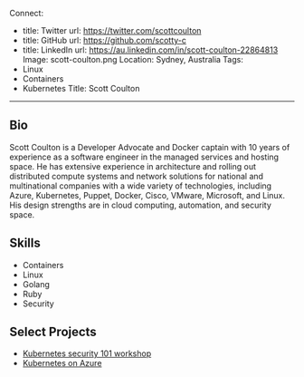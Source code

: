 Connect:
  - title: Twitter
    url: https://twitter.com/scottcoulton
  - title: GitHub
    url: https://github.com/scotty-c
  - title: LinkedIn
    url: https://au.linkedin.com/in/scott-coulton-22864813
Image: scott-coulton.png
Location: Sydney, Australia
Tags:
  - Linux
  - Containers
  - Kubernetes
Title: Scott Coulton
---
## Bio

Scott Coulton is a Developer Advocate and Docker captain with 10 years of experience as a software engineer in the managed services and hosting space.
He has extensive experience in architecture and rolling out distributed compute systems and network solutions for national and multinational companies with a wide variety of technologies,
including Azure, Kubernetes, Puppet, Docker, Cisco, VMware, Microsoft, and Linux. His design strengths are in cloud computing, automation, and security space.

## Skills

- Containers
- Linux
- Golang
- Ruby
- Security

## Select Projects

* [Kubernetes security 101 workshop](https://github.com/scotty-c/kubernetes-security-workshop)
* [Kubernetes on Azure](https://github.com/scotty-c/kubernetes-on-azure-workshop)
